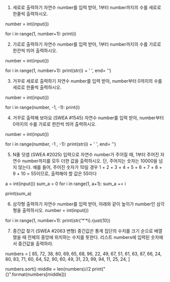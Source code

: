 1. 세로로 출력하기
자연수 number를 입력 받아, 1부터 number까지의 수를 세로로 한줄씩 출력하시오.

number = int(input())

for i in range(1, number+1):
    print(i)

2. 가로로 출력하기
자연수 number를 입력 받아, 1부터 number까지의 수를 가로로 한칸씩 띄어 출력하시오.

number = int(input())

for i in range(1, number+1):
    print(str(i) + ' ', end= '')

3. 거꾸로 세로로 출력하기
자연수 number를 입력 받아, number부터 0까지의 수를 세로로 한줄씩 출력하시오.

number = int(input())

for i in range(number, -1, -1):
    print(i)

4. 거꾸로 출력해 보아요 (SWEA #1545)
자연수 number를 입력 받아, number부터 0까지의 수를 가로로 한칸씩 띄어 출력하시오.

number = int(input())

for i in range(number, -1 , -1):
    print(str(i) + ' ', end= '')

5. N줄 덧셈 (SWEA #2025)
입력으로 자연수 number가 주어질 때, 1부터 주어진 자연수 number까지를 모두 더한
값을 출력하시오. 단, 주어지는 숫자는 10000을 넘지 않는다. 예를 들어, 주어진 숫자가
10일 경우 1 + 2 + 3 + 4 + 5 + 6 + 7 + 8 + 9 + 10 = 55이므로, 출력해야 할 값은 55이다

a = int(input())
sum_a = 0
for i in range(1, a+1):
    sum_a += i

print(sum_a)

6. 삼각형 출력하기
자연수 number를 입력 받아, 아래와 같이 높이가 number인 삼각형을 출력하시오.
number = int(input())

for i in range(1, number+1):
    print(str('*'*i).rjust(10))



7. 중간값 찾기 (SWEA #2063 변형)
중간값은 통계 집단의 수치를 크기 순으로 배열 했을 때 전체의 중앙에 위치하는 수치를
뜻한다. 리스트 numbers에 입력된 숫자에서 중간값을 출력하라.

numbers = [
85, 72, 38, 80, 69, 65, 68, 96, 22, 49, 67,
51, 61, 63, 87, 66, 24, 80, 83, 71, 60, 64,
52, 90, 60, 49, 31, 23, 99, 94, 11, 25, 24,
]

numbers.sort()
middle = len(numbers)//2
print("{}".format(numbers[middle]))
